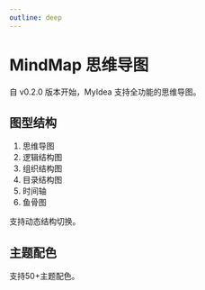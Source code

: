 ```yaml
---
outline: deep
---
```


# MindMap 思维导图

自 v0.2.0 版本开始，MyIdea 支持全功能的思维导图。

## 图型结构

1. 思维导图
2. 逻辑结构图
3. 组织结构图
4. 目录结构图
5. 时间轴
6. 鱼骨图

支持动态结构切换。

## 主题配色

支持50+主题配色。